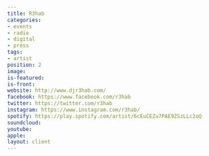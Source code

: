 ```yaml
---
title: R3hab
categories:
- events
- radio
- digital
- press
tags:
- artist
position: 2
image: 
is-featured: 
is-front: 
website: http://www.djr3hab.com/
facebook: https://www.facebook.com/r3hab
twitter: https://twitter.com/r3hab
instagram: https://www.instagram.com/r3hab/
spotify: https://play.spotify.com/artist/6cEuCEZu7PAE9ZSzLLc2oQ 
soundcloud: 
youtube: 
apple: 
layout: client
---
```


